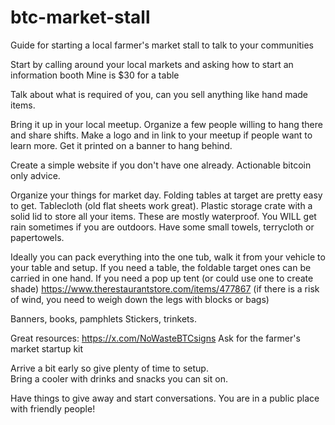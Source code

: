 # btc-market-stall
Guide for starting a local farmer's market stall to talk to your communities

Start by calling around your local markets and asking how to start an information booth
Mine is $30 for a table

Talk about what is required of you, can you sell anything like hand made items.

Bring it up in your local meetup.  Organize a few people willing to hang there and share shifts.
Make a logo and in link to your meetup if people want to learn more.
Get it printed on a banner to hang behind.

Create a simple website if you don't have one already.
Actionable bitcoin only advice.

Organize your things for market day.
Folding tables at target are pretty easy to get.  Tablecloth (old flat sheets work great).
Plastic storage crate with a solid lid to store all your items.  These are mostly waterproof.
You WILL get rain sometimes if you are outdoors.  Have some small towels, terrycloth or papertowels.

Ideally you can pack everything into the one tub, walk it from your vehicle to your table and setup.
If you need a table, the foldable target ones can be carried in one hand.
If you need a pop up tent (or could use one to create shade) https://www.therestaurantstore.com/items/477867
(if there is a risk of wind, you need to weigh down the legs with blocks or bags)

Banners, books, pamphlets
Stickers, trinkets.

Great resources:
https://x.com/NoWasteBTCsigns
Ask for the farmer's market startup kit

Arrive a bit early so give plenty of time to setup.  
Bring a cooler with drinks and snacks you can sit on.

Have things to give away and start conversations.  You are in a public place with friendly people!
